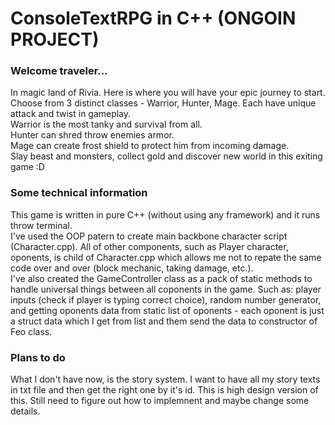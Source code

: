 # ConsoleTextRPG in C++ (ONGOIN PROJECT)

### Welcome traveler...

In magic land of Rivia. Here is where you will have your epic journey to start. Choose from 3 distinct classes - Warrior, Hunter, Mage. Each have unique attack and twist in gameplay. <br />
Warrior is the most tanky and survival from all. <br />
Hunter can shred throw enemies armor. <br />
Mage can create frost shield to protect him from incoming damage. <br />
Slay beast and monsters, collect gold and discover new world in this exiting game :D <br />

### Some technical information

This game is written in pure C++ (without using any framework) and it runs throw terminal. <br />
I've used the OOP patern to create main backbone character script (Character.cpp). All of other components, such as Player character, oponents, is child of Character.cpp which allows me not to repate the same code over and over (block mechanic, taking damage, etc.). <br />
I've also created the GameController class as a pack of static methods to handle universal things between all coponents in the game. Such as: player inputs (check if player is typing correct choice), random number generator, and getting oponents data from static list of oponents - each oponent is just a struct data which I get from list and them send the data to constructor of Feo class.

### Plans to do

What I don't have now, is the story system. I want to have all my story texts in txt file and then get the right one by it's id. This is high design version of this. Still need to figure out how to implemnent and maybe change some details.
